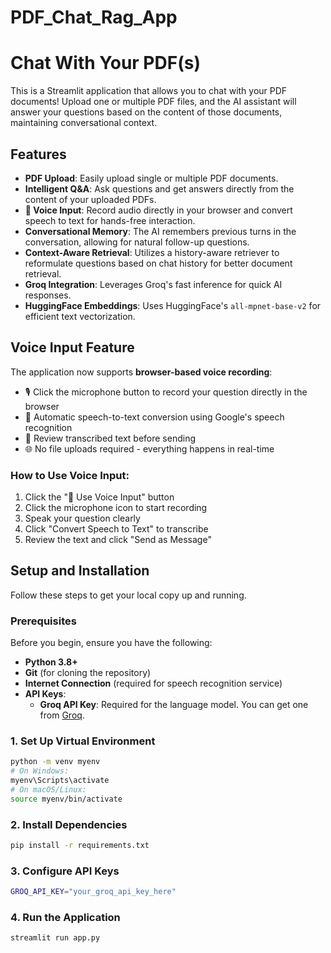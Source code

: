 # PDF_Chat_Rag_App
#  Chat With Your PDF(s)

This is a Streamlit application that allows you to chat with your PDF documents! Upload one or multiple PDF files, and the AI assistant will answer your questions based on the content of those documents, maintaining conversational context.

##  Features

* **PDF Upload**: Easily upload single or multiple PDF documents.
* **Intelligent Q&A**: Ask questions and get answers directly from the content of your uploaded PDFs.
* **🎤 Voice Input**: Record audio directly in your browser and convert speech to text for hands-free interaction.
* **Conversational Memory**: The AI remembers previous turns in the conversation, allowing for natural follow-up questions.
* **Context-Aware Retrieval**: Utilizes a history-aware retriever to reformulate questions based on chat history for better document retrieval.
* **Groq Integration**: Leverages Groq's fast inference for quick AI responses.
* **HuggingFace Embeddings**: Uses HuggingFace's `all-mpnet-base-v2` for efficient text vectorization.

##  Voice Input Feature

The application now supports **browser-based voice recording**:
- 🎙️ Click the microphone button to record your question directly in the browser
- 🔄 Automatic speech-to-text conversion using Google's speech recognition
- 📝 Review transcribed text before sending
- 🌐 No file uploads required - everything happens in real-time

### How to Use Voice Input:
1. Click the "🎤 Use Voice Input" button
2. Click the microphone icon to start recording
3. Speak your question clearly
4. Click "Convert Speech to Text" to transcribe
5. Review the text and click "Send as Message"

##  Setup and Installation

Follow these steps to get your local copy up and running.

### Prerequisites

Before you begin, ensure you have the following:

* **Python 3.8+**
* **Git** (for cloning the repository)
* **Internet Connection** (required for speech recognition service)
* **API Keys**:
    * **Groq API Key**: Required for the language model. You can get one from [Groq](https://console.groq.com/keys).

### 1. Set Up Virtual Environment
```bash
python -m venv myenv
# On Windows:
myenv\Scripts\activate
# On macOS/Linux:
source myenv/bin/activate
```

### 2. Install Dependencies
```bash
pip install -r requirements.txt
```

### 3. Configure API Keys
```bash
GROQ_API_KEY="your_groq_api_key_here"
```

### 4. Run the Application
```bash
streamlit run app.py
```